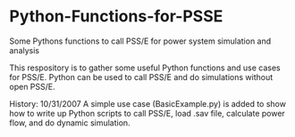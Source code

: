 # Python-Functions-for-PSSE
Some Pythons functions to call PSS/E for power system simulation and analysis

This respository is to gather some useful Python functions and use cases for PSS/E.
Python can be used to call PSS/E and do simulations without open PSS/E.

History:
10/31/2007
A simple use case (BasicExample.py) is added to show how to write up Python scripts to call PSS/E, load .sav file, calculate power flow, and do dynamic simulation.
